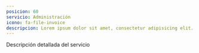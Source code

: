 ```yaml
---
posicion: 60
servicio: Administración
icono: fa-file-invoice
descripcion: Lorem ipsum dolor sit amet, consectetur adipisicing elit. Minima maxime quam architecto quo inventore harum ex magni, dicta impedit.
---
```

Descripción detallada del servicio
